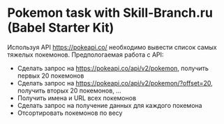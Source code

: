 # Pokemon task with Skill-Branch.ru (Babel Starter Kit) 
Используя API https://pokeapi.co/ необходимо вывести список самых тяжелых покемонов. Предпологаемая работа с API:

- Сделать запрос на https://pokeapi.co/api/v2/pokemon, получить первых 20 покемонов
- Сделать запрос на https://pokeapi.co/api/v2/pokemon/?offset=20, получить вторых 20 покемонов, …
- Получить имена и URL всех покемонов
- Сделать запрос на получение данных для каждого покемона
- Отсортировать покемонов по весу
